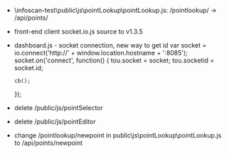 - \infoscan-test\public\js\pointLookup\pointLookup.js:
	/pointlookup/ -> /api/points/

- front-end client socket.io.js source to v1.3.5

- dashboard.js - socket connection, new way to get id
  var socket = io.connect('http://' + window.location.hostname + ':8085');
  socket.on('connect', function() {
      tou.socket = socket;
      tou.socketid = socket.id; 

      cb();
  });

- delete /public/js/pointSelector
- delete /public/js/pointEditor

- change /pointlookup/newpoint in public\js\pointLookup\pointLookup.js to /api/points/newpoint